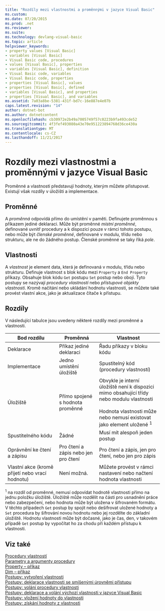 ```yaml
---
title: "Rozdíly mezi vlastnostmi a proměnnými v jazyce Visual Basic"
ms.custom: 
ms.date: 07/20/2015
ms.prod: .net
ms.reviewer: 
ms.suite: 
ms.technology: devlang-visual-basic
ms.topic: article
helpviewer_keywords:
- property values [Visual Basic]
- variables [Visual Basic]
- Visual Basic code, procedures
- values [Visual Basic], properties
- variables [Visual Basic], definition
- Visual Basic code, variables
- Visual Basic code, properties
- properties [Visual Basic], values
- properties [Visual Basic], defined
- variables [Visual Basic], and properties
- properties [Visual Basic], and variables
ms.assetid: 7a03a8be-5381-431f-bd7c-16e887e4e07b
caps.latest.revision: "14"
author: dotnet-bot
ms.author: dotnetcontent
ms.openlocfilehash: cb30972e2b49a7005749f57c0223b9fa493cde52
ms.sourcegitcommit: 4f3fef493080a43e70e951223894768d36ce430a
ms.translationtype: MT
ms.contentlocale: cs-CZ
ms.lasthandoff: 11/21/2017
---
```

# <a name="differences-between-properties-and-variables-in-visual-basic"></a>Rozdíly mezi vlastnostmi a proměnnými v jazyce Visual Basic
Proměnné a vlastnosti představují hodnoty, kterým můžete přistupovat. Existují však rozdíly v úložišti a implementace.  
  
## <a name="variables"></a>Proměnné  
 A *proměnná* odpovídá přímo do umístění v paměti. Definujete proměnnou s příkazem jediné deklaraci. Může být proměnné *místní proměnné*, definované uvnitř procedury a k dispozici pouze v rámci tohoto postupu, nebo může být *členské proměnné*, definované v modulu, třídu nebo strukturu, ale ne do žádného postup. Členské proměnné se taky říká *pole*.  
  
## <a name="properties"></a>Vlastnosti  
 A *vlastnost* je element data, která je definovaná v modulu, třídu nebo strukturu. Definuje vlastnost s blok kódu mezi `Property` a `End Property` příkazy. Obsahuje blok kódu `Get` postupu `Set` postup nebo obojí. Tyto postupy se nazývají *procedury vlastností* nebo *přístupové objekty vlastnosti*. Kromě načítání nebo ukládání hodnotu vlastnosti, se můžete také provést vlastní akce, jako je aktualizace čítače k přístupu.  
  
## <a name="differences"></a>Rozdíly  
 V následující tabulce jsou uvedeny některé rozdíly mezi proměnné a vlastnosti.  
  
|Bod rozdílu|Proměnná|Vlastnost|  
|-------------------------|--------------|--------------|  
|Deklarace|Příkaz jediné deklaraci|Řadu příkazy v bloku kódu|  
|Implementace|Jedno umístění úložiště|Spustitelný kód (procedury vlastností)|  
|Úložiště|Přímo spojené s hodnota proměnné|Obvykle je interní úložiště není k dispozici mimo obsahující třídy nebo modulu vlastnosti<br /><br /> Hodnota vlastnosti může nebo nemusí existovat jako element uložené <sup>1</sup>|  
|Spustitelného kódu|Žádné|Musí mít alespoň jeden postup|  
|Oprávnění ke čtení a zápisu|Pro čtení a zápis nebo jen pro čtení|Pro čtení a zápis, jen pro čtení, nebo jen pro zápis|  
|Vlastní akce (kromě přijetí nebo vrací hodnotu)|Není možná.|Můžete provést v rámci nastavení nebo načtení hodnota vlastnosti|  
  
 <sup>1</sup> na rozdíl od proměnné, nemusí odpovídat hodnotě vlastnosti přímo na jednu položku úložiště. Úložiště může rozdělit na části pro usnadnění práce nebo zabezpečení, nebo hodnota může být uložena v šifrovaném formátu. V těchto případech `Get` postup by spojit nebo dešifrovat uložené hodnoty a `Set` procedura by šifrování novou hodnotu nebo jej rozdělte do základní úložiště. Hodnotu vlastnosti může být dočasné, jako je čas, den, v takovém případě `Get` postup by vypočítat ho za chodu při každém přístupu k vlastnosti.  
  
## <a name="see-also"></a>Viz také  
 [Procedury vlastností](./property-procedures.md)  
 [Parametry a argumenty procedury](./procedure-parameters-and-arguments.md)  
 [Property – příkaz](../../../../visual-basic/language-reference/statements/property-statement.md)  
 [Dim – příkaz](../../../../visual-basic/language-reference/statements/dim-statement.md)  
 [Postupy: vytvoření vlastnosti](./how-to-create-a-property.md)  
 [Postupy: deklarace vlastnosti se smíšenými úrovněmi přístupu](./how-to-declare-a-property-with-mixed-access-levels.md)  
 [Postupy: volání procedury vlastnosti](./how-to-call-a-property-procedure.md)  
 [Postupy: deklarace a volání výchozí vlastnosti v jazyce Visual Basic](./how-to-declare-and-call-a-default-property.md)  
 [Postupy: vložení hodnoty do vlastnosti](./how-to-put-a-value-in-a-property.md)  
 [Postupy: získání hodnoty z vlastnosti](./how-to-get-a-value-from-a-property.md)
